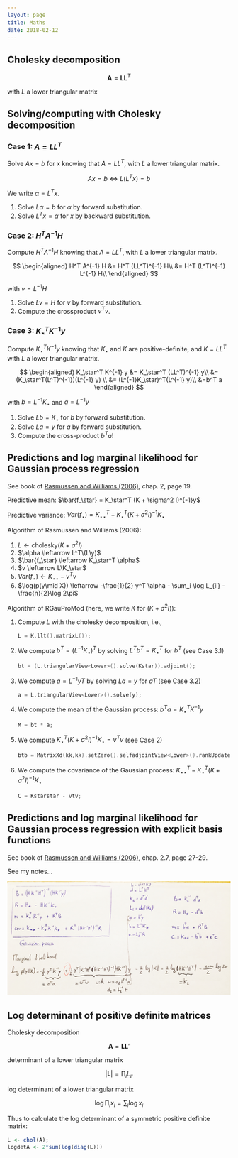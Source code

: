 ```yaml
---
layout: page
title: Maths
date: 2018-02-12
---
```


## Cholesky decomposition

$$\mathbf{A} = \mathbf{L}\mathbf{L}^T $$

with $L$ a lower triangular matrix 

## Solving/computing with Cholesky decomposition

### Case 1: $A = LL^T$
Solve $A x = b$ for $x$ knowing that $A = LL^T$,
with $L$ a lower triangular matrix.

$$A x = b \Leftrightarrow L (L^T x) = b$$

We write $\alpha = L^T x$.

1. Solve $L \alpha = b$ for $\alpha$ by forward substitution.
2. Solve $L^T x = \alpha$ for $x$ by backward substitution.

### Case 2: $H^T A^{-1} H$
Compute $H^T A^{-1} H$ knowing that $A = LL^T$, 
with $L$ a lower triangular matrix.

$$
\begin{aligned}
  H^T A^{-1} H &= H^T (LL^T)^{-1} H\\
               &= H^T (L^T)^{-1} L^{-1} H\\
\end{aligned}
$$

with $v = L^{-1}H$

1. Solve $Lv = H$ for $v$ by forward substitution.
2. Compute the crossproduct $v^Tv$.


### Case 3: $K_\star^T K^{-1} y$
Compute $K_\star^T K^{-1} y$ knowing that $K_\star$ and $K$ are positive-definite,
and $K = LL^T$ with $L$ a lower triangular matrix.

$$
\begin{aligned}
K_\star^T K^{-1} y &= K_\star^T (LL^T)^{-1} y\\
                     &= (K_\star^T(L^T)^{-1})(L^{-1} y) \\
                     &= (L^{-1}K_\star)^T(L^{-1} y)\\
                     &=b^T a
\end{aligned}
$$

with $b = L^{-1}K_\star$ and $a = L^{-1}y$

1. Solve $Lb = K_\star$ for $b$ by forward substitution.
2. Solve $La = y$ for $a$ by forward substitution.
3. Compute the cross-product $b^Ta$!


## Predictions and log marginal likelihood for Gaussian process regression

See book of [Rasmussen and Williams (2006)](http://www.gaussianprocess.org/gpml/), chap. 2, page 19.

Predictive mean: $\bar{f_\star} = K_\star^T (K + \sigma^2 I)^{-1}y$

Predictive variance:  $Var(f_\star) = K_{\star\star}^T  - K_\star^T (K + \sigma^2 I)^{-1}K_\star$

Algorithm of Rasmussen and Williams (2006):

1. $L \leftarrow \text{cholesky}(K + \sigma^2 I)$
2. $\alpha \leftarrow L^T\(L\y)$
3. $\bar{f_\star} \leftarrow K_\star^T \alpha$
4. $v \leftarrow L\K_\star$
5. $Var(f_\star) \leftarrow K_{\star\star} - v^T v$
6. $\log(p(y\mid X)) \leftarrow -\frac{1}{2} y^T \alpha - \sum_i \log L_{ii} - \frac{n}{2}\log 2\pi$

Algorithm of RGauProMod (here, we write $K$ for $(K + \sigma^2 I)$):

1. Compute $L$ with the cholesky decomposition, i.e., 
    ```cpp 
    L = K.llt().matrixL());
    ```
2. We compute $b^T = (L^{-1}K_\star)^T$ by solving $L^Tb^T = K_\star^T$ for $b^T$ (see Case 3.1)
    ```cpp 
    bt = (L.triangularView<Lower>().solve(Kstar)).adjoint();
    ```
3. We compute $a = L^{-1}yT$ by solving $La = y$ for $aT$ (see Case 3.2)
    ```cpp 
    a = L.triangularView<Lower>().solve(y);
    ```    
4. We compute the mean of the Gaussian process: $b^Ta = K_\star^T K^{-1}y$
    ```cpp 
    M = bt * a;
    ```      
5. We compute $K_\star^T (K + \sigma^2 I)^{-1}K_\star = v^T v$ (see Case 2)
    ```cpp 
    btb = MatrixXd(kk,kk).setZero().selfadjointView<Lower>().rankUpdate(bt);
    ``` 
6. We compute the covariance of the Gaussian process: $K_{\star\star}^T  - K_\star^T (K + \sigma^2 I)^{-1}K_\star$
    ```cpp 
    C = Kstarstar - vtv;
    ``` 


## Predictions and log marginal likelihood for Gaussian process regression with explicit basis functions

See book of [Rasmussen and Williams (2006)](http://www.gaussianprocess.org/gpml/), chap. 2.7, page 27-29.  

See my notes...

![notes](img/IMG_0233_mod.JPG)
    
    

## Log determinant of positive definite matrices


<!--
$$\forall x \in R$$
-->
Cholesky decomposition

$$\mathbf{A} = \mathbf{L}\mathbf{L}'$$ 

determinant of a lower triangular matrix

$$|\mathbf{L}| = \prod_i L_{ii} $$

log determinant of a lower triangular matrix

$$ \log \prod_i x_i = \sum_i \log x_i$$

Thus to calculate the log determinant of a symmetric positive definite matrix:


```r
L <- chol(A);
logdetA <- 2*sum(log(diag(L)))
```


